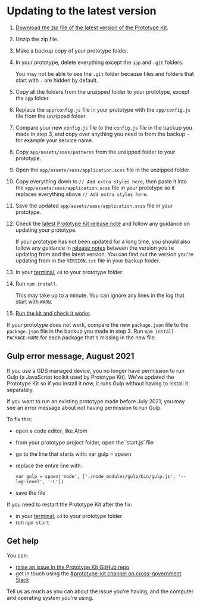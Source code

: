 # Updating to the latest version

1. [Download the zip file of the latest version of the Prototype Kit](/docs/download).

2. Unzip the zip file.

3. Make a backup copy of your prototype folder.

4. In your prototype, delete everything except the `app` and `.git` folders.

   You may not be able to see the `.git` folder because files and folders that start with `.` are hidden by default.

5. Copy all the folders from the unzipped folder to your prototype, except the `app` folder.

6. Replace the `app/config.js` file in your prototype with the `app/config.js` file from the unzipped folder.

7. Compare your new `config.js` file to the `config.js` file in the backup you made in step 3, and copy over anything you need to from the backup - for example your service name.

8. Copy `app/assets/sass/patterns` from the unzipped folder to your prototype.

9. Open the `app/assets/sass/application.scss` file in the unzipped folder.

10. Copy everything down to `// Add extra styles here`, then paste it into the `app/assets/sass/application.scss` file in your prototype so it replaces everything above `// Add extra styles here`.

11. Save the updated `app/assets/sass/application.scss` file in your prototype.

12. Check the [latest Prototype Kit release note](https://github.com/alphagov/govuk-prototype-kit/releases/latest) and follow any guidance on updating your prototype.

    If your prototype has not been updated for a long time, you should also follow any guidance in [release notes](https://github.com/alphagov/govuk-prototype-kit/releases) between the version you're updating from and the latest version. You can find out the version you're updating from in the `VERSION.txt` file in your backup folder.

13. In your [terminal](/docs/install/requirements.md#terminal), `cd` to your prototype folder.

14. Run `npm install`.

    This may take up to a minute. You can ignore any lines in the log that start with `WARN`.

15. [Run the kit and check it works](/docs/install/run-the-kit).

If your prototype does not work, compare the new `package.json` file to the `package.json` file in the backup you made in step 3. Run `npm install PACKAGE-NAME` for each package that's missing in the new file.

## Gulp error message, August 2021

If you use a GDS managed device, you no longer have permission to run Gulp (a JavaScript toolkit used by Prototype Kit). We’ve updated the Prototype Kit so if you install it now, it runs Gulp without having to install it separately.

If you want to run an existing prototype made before July 2021, you may see an error message about not having permission to run Gulp.

To fix this:

- open a code editor, like Atom
- from your prototype project folder, open the ‘start.js’ file
- go to the line that starts with: var gulp = spawn
- replace the entire line with:

      var gulp = spawn('node', ['./node_modules/gulp/bin/gulp.js', '--log-level', '-L'])

- save the file

If you need to restart the Prototype Kit after the fix:
- in your [terminal](https://govuk-prototype-kit.herokuapp.com/docs/install/requirements.md#terminal), `cd` to your prototype folder
- run `npm start`

## Get help

You can:

- [raise an issue in the Prototype Kit GitHub repo](https://github.com/alphagov/govuk-prototype-kit/issues)
- get in touch using the [#prototype-kit channel on cross-government Slack](https://ukgovernmentdigital.slack.com/messages/prototype-kit/)

Tell us as much as you can about the issue you're having, and the computer and operating system you're using.

